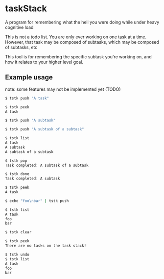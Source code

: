# taskStack

A program for remembering what the hell you were doing while under heavy cognitive load

This is not a todo list. You are only ever working on one task at a time. 
However, that task may be composed of subtasks, which may be composed of subtasks, etc

This tool is for remembering the specific subtask you're working on, and how it relates to your higher level goal.

## Example usage

note: some features may not be implemented yet (TODO)

```bash
$ tstk push "A task"

$ tstk peek
A task

$ tstk push "A subtask"

$ tstk push "A subtask of a subtask"

$ tstk list
A task
A subtask
A subtask of a subtask

$ tstk pop
Task completed: A subtask of a subtask

$ tstk done
Task completed: A subtask

$ tstk peek
A task

$ echo "foo\nbar" | tstk push

$ tstk list
A task
foo
bar

$ tstk clear

$ tstk peek
There are no tasks on the task stack!

$ tstk undo
$ tstk list
A task
foo
bar

```

